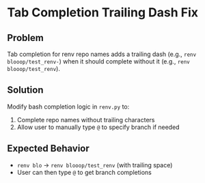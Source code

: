 # Tab Completion Trailing Dash Fix

## Problem
Tab completion for renv repo names adds a trailing dash (e.g., `renv blooop/test_renv-`) when it should complete without it (e.g., `renv blooop/test_renv`).

## Solution
Modify bash completion logic in `renv.py` to:
1. Complete repo names without trailing characters
2. Allow user to manually type `@` to specify branch if needed

## Expected Behavior
- `renv blo`<tab> → `renv blooop/test_renv` (with trailing space)
- User can then type `@` to get branch completions
